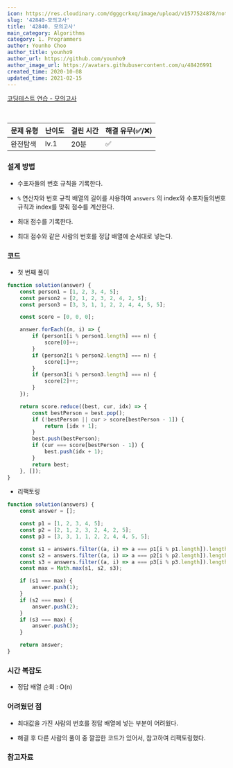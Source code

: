 ```yaml
---
icon: https://res.cloudinary.com/dgggcrkxq/image/upload/v1577524878/noticon/gzl7ru4i4vv3phyv34y3.png
slug: '42840-모의고사'
title: '42840. 모의고사'
main_category: Algorithms
category: 1. Programmers
author: Younho Choo
author_title: younho9
author_url: https://github.com/younho9
author_image_url: https://avatars.githubusercontent.com/u/48426991
created_time: 2020-10-08
updated_time: 2021-02-15
---
```


[코딩테스트 연습 - 모의고사](https://programmers.co.kr/learn/courses/30/lessons/42840)

<br />

| 문제 유형 | 난이도 | 걸린 시간 | 해결 유무(✅/❌) |
| --------- | ------ | --------- | ---------------- |
| 완전탐색  | lv.1   | 20분      | ✅               |

### 설계 방법

- 수포자들의 번호 규칙을 기록한다.

- `%` 연산자와 번호 규칙 배열의 길이를 사용하여 `answers` 의 index와 수포자들의번호 규칙과 index를 맞춰 점수를 계산한다.

- 최대 점수를 기록한다.

- 최대 점수와 같은 사람의 번호를 정답 배열에 순서대로 넣는다.

### 코드

- 첫 번째 풀이

```javascript
function solution(answer) {
	const person1 = [1, 2, 3, 4, 5];
	const person2 = [2, 1, 2, 3, 2, 4, 2, 5];
	const person3 = [3, 3, 1, 1, 2, 2, 4, 4, 5, 5];

	const score = [0, 0, 0];

	answer.forEach((n, i) => {
		if (person1[i % person1.length] === n) {
			score[0]++;
		}
		if (person2[i % person2.length] === n) {
			score[1]++;
		}
		if (person3[i % person3.length] === n) {
			score[2]++;
		}
	});

	return score.reduce((best, cur, idx) => {
		const bestPerson = best.pop();
		if (!bestPerson || cur > score[bestPerson - 1]) {
			return [idx + 1];
		}
		best.push(bestPerson);
		if (cur === score[bestPerson - 1]) {
			best.push(idx + 1);
		}
		return best;
	}, []);
}
```

- 리팩토링

```javascript
function solution(answers) {
	const answer = [];

	const p1 = [1, 2, 3, 4, 5];
	const p2 = [2, 1, 2, 3, 2, 4, 2, 5];
	const p3 = [3, 3, 1, 1, 2, 2, 4, 4, 5, 5];

	const s1 = answers.filter((a, i) => a === p1[i % p1.length]).length;
	const s2 = answers.filter((a, i) => a === p2[i % p2.length]).length;
	const s3 = answers.filter((a, i) => a === p3[i % p3.length]).length;
	const max = Math.max(s1, s2, s3);

	if (s1 === max) {
		answer.push(1);
	}
	if (s2 === max) {
		answer.push(2);
	}
	if (s3 === max) {
		answer.push(3);
	}

	return answer;
}
```

### 시간 복잡도

- 정답 배열 순회 : O(n)

### 어려웠던 점

- 최대값을 가진 사람의 번호를 정답 배열에 넣는 부분이 어려웠다.

- 해결 후 다른 사람의 풀이 중 깔끔한 코드가 있어서, 참고하여 리팩토링했다.

### 참고자료
